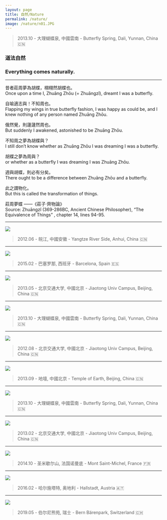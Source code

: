 ```yaml
---
layout: page
title: 自然/Nature
permalink: /nature/
image: /nature/n01.JPG
---
```

> 2013.10 - 大理蝴蝶泉, 中國雲南 - Butterfly Spring, Dali, Yunnan, China 🇨🇳 

### 道法自然
### Everything comes naturally.

---
昔者莊周夢為胡蝶，栩栩然胡蝶也。  
Once upon a time I, Zhuāng Zhōu (= Zhuāngzǐ), dreamt I was a butterfly. 

自喻適志與！不知周也。  
Flapping my wings in true butterfly fashion, I was happy as could be, and I knew nothing of any person named Zhuāng Zhōu.

俄然覺，則蘧蘧然周也。  
But suddenly I awakened, astonished to be Zhuāng Zhōu.

不知周之夢為胡蝶與？  
I still don’t know whether as Zhuāng Zhōu I was dreaming I was a butterfly.

胡蝶之夢為周與？  
 or whether as a butterfly I was dreaming I was Zhuāng Zhōu.

週與胡蝶，則必有分矣。  
There ought to be a difference between Zhuāng Zhōu and a butterfly.

此之謂物化。  
But this is called the transformation of things.

莊周夢蝶 ——《莊子·齊物論》  
Source: Zhuāngzǐ (369-286BC, Ancient Chinese Philosopher), “The Equivalence of Things” , chapter 14, lines 94-95. 

---
![](/img/nature/n04.jpg)
> 2012.06 - 皖江, 中國安徽 - Yangtze River Side, Anhui, China 🇨🇳 

---
![](/img/nature/n02.jpg)
> 2015.02 - 巴塞罗那, 西班牙 - Barcelona, Spain 🇪🇸

---
![](/img/nature/n09.jpg)
> 2013.05 - 北京交通大学, 中國北京 - Jiaotong Univ Campus, Beijing, China 🇨🇳 

---
![](/img/nature/n05.JPG)
> 2013.10 - 大理蝴蝶泉, 中國雲南 - Butterfly Spring, Dali, Yunnan, China 🇨🇳 

---
![](/img/nature/n03.JPG)
> 2012.08 - 北京交通大学, 中國北京 - Jiaotong Univ Campus, Beijing, China 🇨🇳 

---
![](/img/nature/n10.jpg)
> 2013.09 - 地壇, 中國北京 - Temple of Earth, Beijing, China 🇨🇳 

---
![](/img/nature/n06.JPG)
> 2013.10 - 大理蝴蝶泉, 中國雲南 - Butterfly Spring, Dali, Yunnan, China 🇨🇳  

---
![](/img/nature/n13.JPG)
> 2013.02 - 北京交通大学, 中國北京 - Jiaotong Univ Campus, Beijing, China 🇨🇳 

---
![](/img/nature/n14.jpg)
> 2014.10 - 圣米歇尔山, 法国诺曼底 - Mont Saint-Michel, France 🇫🇷

---
![](/img/nature/n15.JPG)
> 2016.02 - 哈尔施塔特, 奥地利 - Hallstadt, Austria 🇦🇹

---
![](https://lh3.googleusercontent.com/genew_ZEfuCnfEqJHItn9vqRd-iIrqVxkJroyqoir2psp9kBSsrDGn_fbCuQUZ8k3h7HjU-2TBsZxSQtF8VlkO2GVQXA55H0d2GqrtxTtcG9YFvHkLBx_wFO1cjx2PsyIZBAoFZtIVXC3zP2nfR0vRaa99R76k3b41UpsyOA9sB_hBogHWPVwyPRVFj6yxk3TVaAcG0vL3ncZO8pKHdrXPAb5a2i3UTi0kHnJfR7if_EC9qAk_88H0Nj0zTJx9jkm39WQqIiLLgbaxGmmtdQwBWnb7d7Rj53oFcbht28f9xfo3XyqDh1llNPqhDWtIgGrrYZakb4hPaTpUF26oL96BhgCN78-8EdRztJjiYBxyoNANw5kAuD-lOdvMewAgsg2ynu0QY_djhJx3pzn6gQG_HXFeRMS9kB6jFXKoFZ_bmhv8YvUGFl480zoILA2t1bNcxh3_Z5xEJ6jhNcbHNFkf4slHii3OV1nMmhl5qP7Lg92qivFtbRGsHBU6pmWUkvV_SystMVp7wTtoNF1lXlI77bfXJZHOftaFlJ0OPeWUsfYxbZizwoG1Vi1fIWleCXngn1pVJ_PfzdAqUW27QnnZxnloT29BSfHX2fAqFZU-_YzoZowD6B0CmSDQgT_rGETggrNnjn9TisYxuwQPPXbQkvL-639bp_=w1535-h975-no)
> 2019.05 - 伯尔尼熊苑, 瑞士 - Bern Bärenpark, Switzerland 🇨🇭

